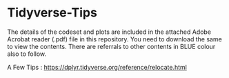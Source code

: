 # Tidyverse-Tips

The details of the codeset and plots are included in the attached Adobe Acrobat reader (.pdf) file in this repository. 
You need to download the same to view the contents. There are referrals to other contents in BLUE colour also to follow.

A Few Tips : https://dplyr.tidyverse.org/reference/relocate.html
